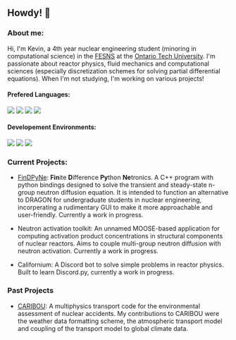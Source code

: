 ## Howdy! 👋

### About me:
Hi, I'm Kevin, a 4th year nuclear engineering student (minoring in computational science) in the [FESNS](https://nuclear.ontariotechu.ca/index.php) at the [Ontario Tech University](https://ontariotechu.ca/). I'm passionate about reactor physics, fluid mechanics and computational sciences (especially discretization schemes for solving partial differential equations). When I'm not studying, I'm working on various projects!

#### Prefered Languages:
<img src="https://img.shields.io/badge/Python-%233776AB.svg?&style=flat-square&logo=python&logoColor=yellow"> <img src="https://img.shields.io/badge/Matlab-white.svg?&style=flat-square&logo=Mathworks&logoColor=orange"> <img src="https://img.shields.io/badge/C++-%2300599C.svg?&style=flat-square&logo=c%2B%2B&logoColor=white"> <img src="https://img.shields.io/badge/Java-white.svg?&style=flat-square&logo=java&logoColor=orange"> 

#### Developement Environments:
<img src="https://img.shields.io/badge/Atom-66595C.svg?&style=flat-square&logo=atom&logoColor=white"> <img src="https://img.shields.io/badge/IDEA-purple.svg?&style=flat-square&logo=intellij-idea&logoColor=white"> <img src="https://img.shields.io/badge/PyCharm-1bd88b.svg?&style=flat-square&logo=pycharm&logoColor=white">

### Current Projects:

- [FinDPyNe](https://github.com/ksawatzky777/FinDPyNE): **Fin**ite **D**ifference **Py**thon **Ne**tronics. A C++ program with python bindings designed to solve the transient and steady-state n-group neutron diffusion equation. It is intended to function an alternative to DRAGON for undergraduate students in nuclear engineering, incorperating a rudimentary GUI to make it more approachable and user-friendly. Currently a work in progress.

- Neutron activation toolkit: An unnamed MOOSE-based application for computing activation product concentrations in structural components of nuclear reactors. Aims to couple multi-group neutron diffusion with neutron activation. Currently a work in progress.

- Californium: A Discord bot to solve simple problems in reactor physics. Built to learn Discord.py, currently a work in progress.

### Past Projects

- [CARIBOU](https://github.com/ksawatzky777/caribou): A multiphysics transport code for the environmental assessment of nuclear accidents. My contributions to CARIBOU were the weather data formatting scheme, the atmospheric transport model and coupling of the transport model to global climate data.

<!--
**ksawatzky777/ksawatzky777** is a ✨ _special_ ✨ repository because its `README.md` (this file) appears on your GitHub profile.

Here are some ideas to get you started:

- 🔭 I’m currently working on ...
- 🌱 I’m currently learning ...
- 👯 I’m looking to collaborate on ...
- 🤔 I’m looking for help with ...
- 💬 Ask me about ...
- 📫 How to reach me: ...
- 😄 Pronouns: ...
- ⚡ Fun fact: ...
-->
